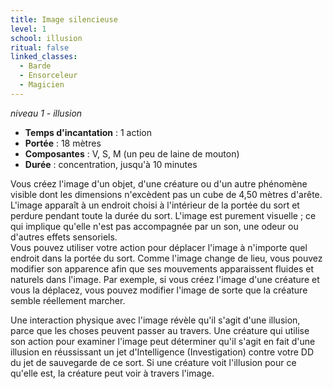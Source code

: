 ```yaml
---
title: Image silencieuse
level: 1
school: illusion
ritual: false
linked_classes:
  - Barde
  - Ensorceleur
  - Magicien
---
```

*niveau 1 - illusion*

- **Temps d'incantation** : 1 action
- **Portée** : 18 mètres
- **Composantes** : V, S, M (un peu de laine de mouton)
- **Durée** : concentration, jusqu'à 10 minutes

Vous créez l'image d'un objet, d'une créature ou d'un autre phénomène visible dont les dimensions n'excèdent pas un cube de 4,50 mètres d'arête. L'image apparaît à un endroit choisi à l'intérieur de la portée du sort et perdure pendant toute la durée du sort. L'image est purement visuelle ; ce qui implique qu'elle n'est pas accompagnée par un son, une odeur ou d'autres effets sensoriels.  
Vous pouvez utiliser votre action pour déplacer l'image à n'importe quel endroit dans la portée du sort. Comme l'image change de lieu, vous pouvez modifier son apparence afin que ses mouvements apparaissent fluides et naturels dans l'image. Par exemple, si vous créez l'image d'une créature et vous la déplacez, vous pouvez modifier l'image de sorte que la créature semble réellement marcher.

Une interaction physique avec l'image révèle qu'il s'agit d'une illusion, parce que les choses peuvent passer au travers. Une créature qui utilise son action pour examiner l'image peut déterminer qu'il s'agit en fait d'une illusion en réussissant un jet d'Intelligence (Investigation) contre votre DD du jet de sauvegarde de ce sort. Si une créature voit l'illusion pour ce qu'elle est, la créature peut voir à travers l'image.